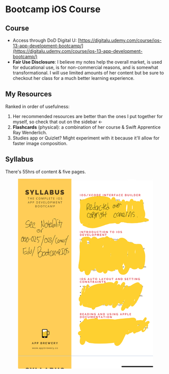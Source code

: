 # Bootcamp iOS Course

## Course

* Access through DoD Digital U: [https://digitalu.udemy.com/course/ios-13-app-development-bootcamp/](https://digitalu.udemy.com/course/ios-13-app-development-bootcamp/)
* **Fair Use Disclosure**: I believe my notes help the overall market, is used for educational use, is for non-commercial reasons, and is somewhat transformational. I will use limited amounts of her content but be sure to checkout her class for a much better learning experience.

## My Resources

Ranked in order of usefulness:

1. Her recommended resources are better than the ones I put together for myself, so check that out on the sidebar <-
2. **Flashcards** (physical): a combination of her course & Swift Apprentice Ray Wenderlich.
3. Studies app or Quizlet? Might experiment with it because it'll allow for faster image composition.

## Syllabus

There's 55hrs of content & five pages.

<figure><img src="../../../../../.gitbook/assets/image (3) (1) (1) (1) (1) (1) (1) (1) (1) (1).png" alt=""><figcaption></figcaption></figure>



